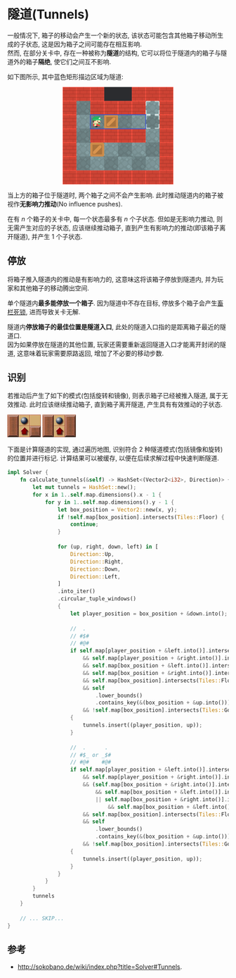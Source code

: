 # 隧道(Tunnels)

一般情况下, 箱子的移动会产生一个新的状态, 该状态可能包含其他箱子移动所生成的子状态, 这是因为箱子之间可能存在相互影响.  
然而, 在部分关卡中, 存在一种被称为**隧道**的结构, 它可以将位于隧道内的箱子与隧道外的箱子**隔绝**, 使它们之间互不影响.

如下图所示, 其中蓝色矩形描边区域为隧道:

<img alt="隧道" src="assets/tunnel.png" width="50%" style="display: block; margin: 0 auto">

当上方的箱子位于隧道时, 两个箱子之间不会产生影响. 此时推动隧道内的箱子被视作**无影响力推动**(No influence pushes).

在有 $n$ 个箱子的关卡中, 每一个状态最多有 $n$ 个子状态. 但如是无影响力推动, 则无需产生对应的子状态, 应该继续推动箱子, 直到产生有影响力的推动(即该箱子离开隧道), 并产生 1 个子状态.

## 停放

将箱子推入隧道内的推动是有影响力的, 这意味这将该箱子停放到隧道内, 并为玩家和其他箱子的移动腾出空间.

单个隧道内**最多能停放一个箱子**. 因为隧道中不存在目标, 停放多个箱子会产生[畜栏死锁], 进而导致关卡无解.

隧道内**停放箱子的最佳位置是隧道入口**, 此处的隧道入口指的是距离箱子最近的隧道口.  
因为如果停放在隧道的其他位置, 玩家还需要重新返回隧道入口才能离开封闭的隧道, 这意味着玩家需要原路返回, 增加了不必要的移动步数.

## 识别

若推动后产生了如下的模式(包括旋转和镜像), 则表示箱子已经被推入隧道, 属于无效推动. 此时应该继续推动箱子, 直到箱子离开隧道, 产生具有有效推动的子状态.

![隧道模式 1](assets/tunnel_pattern_1.png)
![隧道模式 2](assets/tunnel_pattern_2.png)

下面是计算隧道的实现, 通过遍历地图, 识别符合 2 种隧道模式(包括镜像和旋转)的位置并进行标记. 计算结果可以被缓存, 以便在后续求解过程中快速判断隧道.

```rs
impl Solver {
    fn calculate_tunnels(&self) -> HashSet<(Vector2<i32>, Direction)> {
        let mut tunnels = HashSet::new();
        for x in 1..self.map.dimensions().x - 1 {
            for y in 1..self.map.dimensions().y - 1 {
                let box_position = Vector2::new(x, y);
                if !self.map[box_position].intersects(Tiles::Floor) {
                    continue;
                }

                for (up, right, down, left) in [
                    Direction::Up,
                    Direction::Right,
                    Direction::Down,
                    Direction::Left,
                ]
                .into_iter()
                .circular_tuple_windows()
                {
                    let player_position = box_position + &down.into();

                    //  .
                    // #$#
                    // #@#
                    if self.map[player_position + &left.into()].intersects(Tiles::Wall)
                        && self.map[player_position + &right.into()].intersects(Tiles::Wall)
                        && self.map[box_position + &left.into()].intersects(Tiles::Wall)
                        && self.map[box_position + &right.into()].intersects(Tiles::Wall)
                        && self.map[box_position].intersects(Tiles::Floor)
                        && self
                            .lower_bounds()
                            .contains_key(&(box_position + &up.into()))
                        && !self.map[box_position].intersects(Tiles::Goal)
                    {
                        tunnels.insert((player_position, up));
                    }

                    //  .      .
                    // #$_ or _$#
                    // #@#    #@#
                    if self.map[player_position + &left.into()].intersects(Tiles::Wall)
                        && self.map[player_position + &right.into()].intersects(Tiles::Wall)
                        && (self.map[box_position + &right.into()].intersects(Tiles::Wall)
                            && self.map[box_position + &left.into()].intersects(Tiles::Floor)
                            || self.map[box_position + &right.into()].intersects(Tiles::Floor)
                                && self.map[box_position + &left.into()].intersects(Tiles::Wall))
                        && self.map[box_position].intersects(Tiles::Floor)
                        && self
                            .lower_bounds()
                            .contains_key(&(box_position + &up.into()))
                        && !self.map[box_position].intersects(Tiles::Goal)
                    {
                        tunnels.insert((player_position, up));
                    }
                }
            }
        }
        tunnels
    }

    // ... SKIP...
}
```

[畜栏死锁]: deadlocks.md#畜栏死锁corral-deadlocks

## 参考

- <http://sokobano.de/wiki/index.php?title=Solver#Tunnels>.
